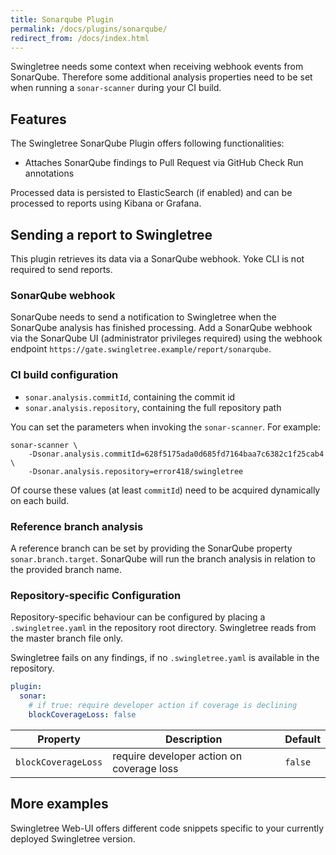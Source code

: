 ```yaml
---
title: Sonarqube Plugin
permalink: /docs/plugins/sonarqube/
redirect_from: /docs/index.html
---
```


Swingletree needs some context when receiving webhook events from SonarQube. Therefore some additional analysis properties need to be set when running a `sonar-scanner` during your CI build.

## Features

The Swingletree SonarQube Plugin offers following functionalities:

* Attaches SonarQube findings to Pull Request via GitHub Check Run annotations

Processed data is persisted to ElasticSearch (if enabled) and can be processed to reports using Kibana or Grafana.

## Sending a report to Swingletree

This plugin retrieves its data via a SonarQube webhook. Yoke CLI is not required to send reports.

### SonarQube webhook

SonarQube needs to send a notification to Swingletree when the SonarQube analysis has finished processing. Add a SonarQube webhook via the SonarQube UI (administrator privileges required) using the webhook endpoint `https://gate.swingletree.example/report/sonarqube`.

### CI build configuration

* `sonar.analysis.commitId`, containing the commit id
* `sonar.analysis.repository`, containing the full repository path

You can set the parameters when invoking the `sonar-scanner`. For example:

```
sonar-scanner \
    -Dsonar.analysis.commitId=628f5175ada0d685fd7164baa7c6382c1f25cab4 \
    -Dsonar.analysis.repository=error418/swingletree
```

Of course these values (at least `commitId`) need to be acquired dynamically on each build.

### Reference branch analysis

A reference branch can be set by providing the SonarQube property `sonar.branch.target`.
SonarQube will run the branch analysis in relation to the provided branch name.

### Repository-specific Configuration

Repository-specific behaviour can be configured by placing a `.swingletree.yaml` in the repository root directory. Swingletree reads from the master branch file only.

Swingletree fails on any findings, if no `.swingletree.yaml` is available in the repository.

```yaml
plugin:
  sonar:
    # if true: require developer action if coverage is declining
    blockCoverageLoss: false
```

| Property | Description | Default |
| --- | --- | --- |
| `blockCoverageLoss` | require developer action on coverage loss | `false` |


## More examples

Swingletree Web-UI offers different code snippets specific to your currently deployed Swingletree version.